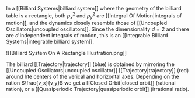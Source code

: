 In a [[Billiard Systems|billiard system]] where the geometry of the billiard table is a rectangle, both $p_x^2$ and $p_y^2$ are [[Integral Of Motion|integrals of motion]], and the dynamics closely resemble those of [[Uncoupled Oscillators|uncoupled oscillators]]. Since the dimensionality $d=2$ and there are $d$ independent integrals of motion, this is an [[Integrable Billiard Systems|integrable billiard system]].

![[Billiard System On A Rectangle Illustration.png]]

The billiard [[Trajectory|trajectory]] (blue) is obtained by mirroring the [[Uncoupled Oscillators|uncoupled oscillator]] [[Trajectory|trajectory]] (red) around hte centers of the verical and horizontal axes. Depending on the ration $\frac{v_x}{v_y}$ we get a [[Closed Orbit|closed orbit]] (rational ration), or a [[Quasiperiodic Trajectory|quasiperiodic orbit]] (irrational ratio).